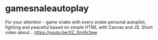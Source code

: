 # gamesnaleautoplay
For your attention - game snake with every snake personal autopilot, fighting and peaceful based on simple HTML with Canvas and JS. 
Short video about... https://youtu.be/XZ_Xmi5r2ew
